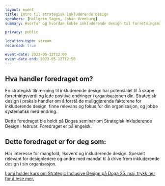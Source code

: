 ```yaml
---
layout: event
title: Intro til strategisk inkluderende design
speakers: [Hallgrim Sagen, Johan Vreeburg]
summary: Hvorfor og hvordan koble inkluderende design til forretningsmål for å skape varige endringer i organisasjonen

privacy: public

location-type: stream
recorded: true

event-date: 2023-05-12T12:00
event-date-end: 2023-05-12T12:50
---
```

## Hva handler foredraget om?
En strategisk tilnærming til inkluderende design har potensialet til å skape forretningsverdi og lede positive endringer i organisasjonen din. Strategisk design i praksis handler om å forstå de muliggjørende faktorene for inkluderende design, finne relevans og fokus for din organisasjon, og jobbe systematisk med endring.

Dette foredraget ble holdt på Dogas seminar om Strategisk Inkluderende Design i februar.
Foredraget er på engelsk.


## Dette foredraget er for deg som:
Har interesse for mangfold, likeverd og inkluderende design. Spesielt relevant for designledere og andre med mandat til å drive frem inkluderende design i sin organisasjon.

[Lomi holder kurs om Strategic Inclusive Design på Doga 25. mai, trykk her for å lese mer.](https://mangfoldimai.no/mangfold-i-mai/events/strategisk-inkluderende-design.html)
